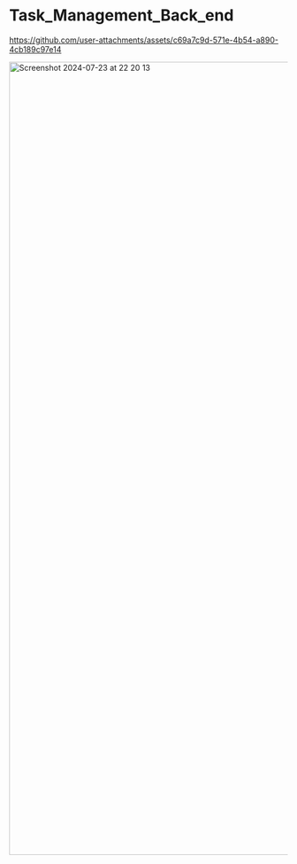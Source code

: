 # Task_Management_Back_end


https://github.com/user-attachments/assets/c69a7c9d-571e-4b54-a890-4cb189c97e14

<img width="1432" alt="Screenshot 2024-07-23 at 22 20 13" src="https://github.com/user-attachments/assets/6c7991c7-6ded-4d87-8f21-23d870efee6b">
